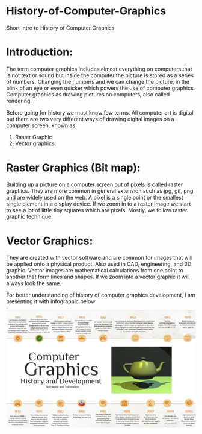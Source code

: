 # History-of-Computer-Graphics
Short Intro to History of Computer Graphics 

# Introduction:
The term computer graphics includes almost everything on computers that is not text or sound but inside the computer the picture is stored as a series of numbers. Changing the numbers and we can change the picture, in the blink of an eye or even quicker which powers the use of computer graphics. Computer graphics as drawing pictures on computers, also called rendering.

Before going for history we must know few terms. All computer art is digital, but there are two very different ways of drawing digital images on a computer screen, known as:

1. Raster Graphic
2. Vector graphics.

# Raster Graphics (Bit map):
Building up a picture on a computer screen out of pixels is called raster graphics. They are more common in general extension such as jpg, gif, png, and are widely used on the web. A pixel is a single point or the smallest single element in a display device. If we zoom in to a raster image we start to see a lot of little tiny squares which are pixels. Mostly, we follow raster graphic technique.

# Vector Graphics:
They are created with vector software and are common for images that will be applied onto a physical product. Also used in CAD, engineering, and 3D graphic. Vector images are mathematical calculations from one point to another that form lines and shapes. If we zoom into a vector graphic it will always look the same.
 
For better understanding of history of computer graphics development, I am presenting it with infographic  below:

![](/images/Picture1.png)





